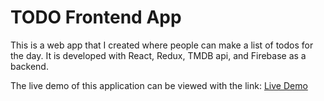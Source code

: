 # TODO Frontend App

This is a web app that I created where people can make a list of todos for the day. It is developed with React, Redux, TMDB api, and Firebase as a backend.

The live demo of this application can be viewed with the link:
[Live Demo](https://todo-app-96f51.web.app/)
